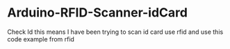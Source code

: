 # Arduino-RFID-Scanner-idCard

Check Id this means I have been trying to scan id card use rfid and use this code example from rfid
